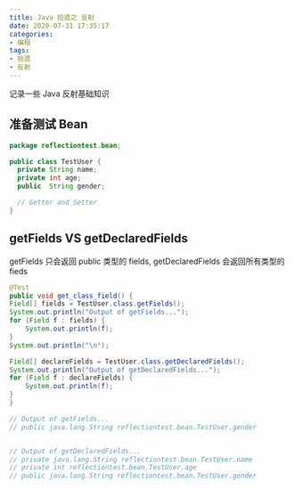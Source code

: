 ```yaml
---
title: Java 拾遗之 反射
date: 2020-07-31 17:35:17
categories:
- 编程
tags:
- 拾遗
- 反射
---
```


记录一些 Java 反射基础知识

## 准备测试 Bean

```java
package reflectiontest.bean;

public class TestUser {
  private String name;
  private int age;
  public  String gender;

  // Getter and Setter
}
```

## getFields VS getDeclaredFields

getFields 只会返回 public 类型的 fields, getDeclaredFields 会返回所有类型的 fieds

```java
@Test
public void get_class_field() {
Field[] fields = TestUser.class.getFields();
System.out.println("Output of getFields...");
for (Field f : fields) {
    System.out.println(f);
}
System.out.println("\n");

Field[] declareFields = TestUser.class.getDeclaredFields();
System.out.println("Output of getDeclaredFields...");
for (Field f : declareFields) {
    System.out.println(f);
}
}

// Output of getFields...
// public java.lang.String reflectiontest.bean.TestUser.gender


// Output of getDeclaredFields...
// private java.lang.String reflectiontest.bean.TestUser.name
// private int reflectiontest.bean.TestUser.age
// public java.lang.String reflectiontest.bean.TestUser.gender
```
